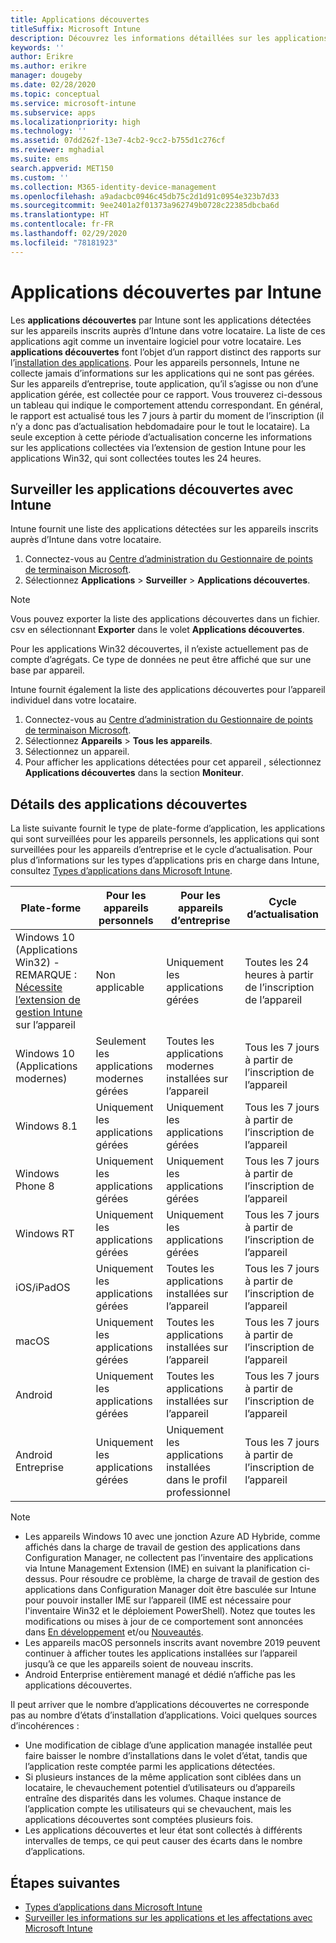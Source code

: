 ```yaml
---
title: Applications découvertes
titleSuffix: Microsoft Intune
description: Découvrez les informations détaillées sur les applications détectées qu’Intune a trouvées sur un appareil.
keywords: ''
author: Erikre
ms.author: erikre
manager: dougeby
ms.date: 02/28/2020
ms.topic: conceptual
ms.service: microsoft-intune
ms.subservice: apps
ms.localizationpriority: high
ms.technology: ''
ms.assetid: 07dd262f-13e7-4cb2-9cc2-b755d1c276cf
ms.reviewer: mghadial
ms.suite: ems
search.appverid: MET150
ms.custom: ''
ms.collection: M365-identity-device-management
ms.openlocfilehash: a9adacbc0946c45db75c2d1d91c0954e323b7d33
ms.sourcegitcommit: 9ee2401a2f01373a962749b0728c22385dbcba6d
ms.translationtype: HT
ms.contentlocale: fr-FR
ms.lasthandoff: 02/29/2020
ms.locfileid: "78181923"
---
```

# <a name="intune-discovered-apps"></a>Applications découvertes par Intune

Les **applications découvertes** par Intune sont les applications détectées sur les appareils inscrits auprès d’Intune dans votre locataire. La liste de ces applications agit comme un inventaire logiciel pour votre locataire. Les **applications découvertes** font l’objet d’un rapport distinct des rapports sur l’[installation des applications](apps-monitor.md). Pour les appareils personnels, Intune ne collecte jamais d’informations sur les applications qui ne sont pas gérées. Sur les appareils d’entreprise, toute application, qu’il s’agisse ou non d’une application gérée, est collectée pour ce rapport. Vous trouverez ci-dessous un tableau qui indique le comportement attendu correspondant. En général, le rapport est actualisé tous les 7 jours à partir du moment de l’inscription (il n’y a donc pas d’actualisation hebdomadaire pour le tout le locataire). La seule exception à cette période d’actualisation concerne les informations sur les applications collectées via l’extension de gestion Intune pour les applications Win32, qui sont collectées toutes les 24 heures.

## <a name="monitor-discovered-apps-with-intune"></a>Surveiller les applications découvertes avec Intune

Intune fournit une liste des applications détectées sur les appareils inscrits auprès d’Intune dans votre locataire.

1. Connectez-vous au [Centre d’administration du Gestionnaire de points de terminaison Microsoft](https://go.microsoft.com/fwlink/?linkid=2109431).
2. Sélectionnez **Applications** > **Surveiller** > **Applications découvertes**.

>[!NOTE]
>Vous pouvez exporter la liste des applications découvertes dans un fichier. csv en sélectionnant **Exporter** dans le volet **Applications découvertes**.
>
>Pour les applications Win32 découvertes, il n’existe actuellement pas de compte d’agrégats. Ce type de données ne peut être affiché que sur une base par appareil.

Intune fournit également la liste des applications découvertes pour l’appareil individuel dans votre locataire.

1. Connectez-vous au [Centre d’administration du Gestionnaire de points de terminaison Microsoft](https://go.microsoft.com/fwlink/?linkid=2109431).
2. Sélectionnez **Appareils** > **Tous les appareils**.
3. Sélectionnez un appareil.
4. Pour afficher les applications détectées pour cet appareil , sélectionnez **Applications découvertes** dans la section **Moniteur**.

## <a name="details-of-discovered-apps"></a>Détails des applications découvertes

La liste suivante fournit le type de plate-forme d’application, les applications qui sont surveillées pour les appareils personnels, les applications qui sont surveillées pour les appareils d’entreprise et le cycle d’actualisation. Pour plus d’informations sur les types d’applications pris en charge dans Intune, consultez [Types d’applications dans Microsoft Intune](apps-add.md#app-types-in-microsoft-intune).

| Plate-forme | Pour les appareils personnels | Pour les appareils d’entreprise | Cycle d’actualisation |
|------------------------------------------------------------------------|----------------------------------|--------------------------------------------------|---------------------------------------|
| Windows 10 (Applications Win32) - REMARQUE : [Nécessite l’extension de gestion Intune](intune-management-extension.md) sur l’appareil | Non applicable | Uniquement les applications gérées | Toutes les 24 heures à partir de l’inscription de l’appareil |
| Windows 10 (Applications modernes) | Seulement les applications modernes gérées | Toutes les applications modernes installées sur l’appareil | Tous les 7 jours à partir de l’inscription de l’appareil |
| Windows 8.1 | Uniquement les applications gérées | Uniquement les applications gérées | Tous les 7 jours à partir de l’inscription de l’appareil |
| Windows Phone 8 | Uniquement les applications gérées | Uniquement les applications gérées | Tous les 7 jours à partir de l’inscription de l’appareil |
| Windows RT | Uniquement les applications gérées | Uniquement les applications gérées | Tous les 7 jours à partir de l’inscription de l’appareil |
| iOS/iPadOS | Uniquement les applications gérées | Toutes les applications installées sur l’appareil | Tous les 7 jours à partir de l’inscription de l’appareil |
| macOS | Uniquement les applications gérées | Toutes les applications installées sur l’appareil | Tous les 7 jours à partir de l’inscription de l’appareil |
| Android | Uniquement les applications gérées | Toutes les applications installées sur l’appareil | Tous les 7 jours à partir de l’inscription de l’appareil |
| Android Entreprise | Uniquement les applications gérées | Uniquement les applications installées dans le profil professionnel | Tous les 7 jours à partir de l’inscription de l’appareil |

> [!NOTE]
> - Les appareils Windows 10 avec une jonction Azure AD Hybride, comme affichés dans la charge de travail de gestion des applications dans Configuration Manager, ne collectent pas l’inventaire des applications via Intune Management Extension (IME) en suivant la planification ci-dessus. Pour résoudre ce problème, la charge de travail de gestion des applications dans Configuration Manager doit être basculée sur Intune pour pouvoir installer IME sur l’appareil (IME est nécessaire pour l'inventaire Win32 et le déploiement PowerShell). Notez que toutes les modifications ou mises à jour de ce comportement sont annoncées dans [En développement](../fundamentals/in-development.md) et/ou [Nouveautés](../fundamentals/whats-new.md).
> - Les appareils macOS personnels inscrits avant novembre 2019 peuvent continuer à afficher toutes les applications installées sur l’appareil jusqu’à ce que les appareils soient de nouveau inscrits.
> - Android Enterprise entièrement managé et dédié n’affiche pas les applications découvertes.

Il peut arriver que le nombre d’applications découvertes ne corresponde pas au nombre d’états d’installation d’applications. Voici quelques sources d’incohérences :

- Une modification de ciblage d’une application managée installée peut faire baisser le nombre d’installations dans le volet d’état, tandis que l’application reste comptée parmi les applications détectées.
- Si plusieurs instances de la même application sont ciblées dans un locataire, le chevauchement potentiel d’utilisateurs ou d’appareils entraîne des disparités dans les volumes. Chaque instance de l’application compte les utilisateurs qui se chevauchent, mais les applications découvertes sont comptées plusieurs fois.
- Les applications découvertes et leur état sont collectés à différents intervalles de temps, ce qui peut causer des écarts dans le nombre d’applications.

## <a name="next-steps"></a>Étapes suivantes

- [Types d’applications dans Microsoft Intune](apps-add.md#app-types-in-microsoft-intune)
- [Surveiller les informations sur les applications et les affectations avec Microsoft Intune](apps-monitor.md)
